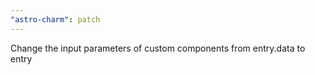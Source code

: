 ```yaml
---
"astro-charm": patch
---
```


Change the input parameters of custom components from entry.data to entry

